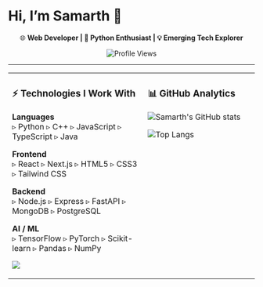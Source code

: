# Hi, I’m Samarth 👋  

<div align="center">
  
🌐 **Web Developer | 🐍 Python Enthusiast | 💡 Emerging Tech Explorer**  

![Profile Views](https://komarev.com/ghpvc/?username=samarth3101&label=Profile%20views&color=0e75b6&style=flat)  

</div>

---

<div align="center">

<table>
<tr>
<td width="55%" valign="top">

### ⚡ Technologies I Work With  

**Languages**  
▹ Python ▹ C++ ▹ JavaScript ▹ TypeScript ▹ Java  

**Frontend**  
▹ React ▹ Next.js ▹ HTML5 ▹ CSS3 ▹ Tailwind CSS  

**Backend**  
▹ Node.js ▹ Express ▹ FastAPI ▹ MongoDB ▹ PostgreSQL  

**AI / ML**  
▹ TensorFlow ▹ PyTorch ▹ Scikit-learn ▹ Pandas ▹ NumPy  

<p align="left">
<img src="https://skillicons.dev/icons?i=python,cpp,js,ts,java,react,next,html,css,tailwind,nodejs,express,fastapi,mongodb,postgres,tensorflow,pytorch,sklearn,pandas,numpy" />
</p>

</td>

<td width="45%" valign="top">

### 📊 GitHub Analytics  

![Samarth's GitHub stats](https://github-readme-stats.vercel.app/api?username=samarth3101&show_icons=true&theme=radical&hide_border=true&hide_title=true)  

![Top Langs](https://github-readme-stats.vercel.app/api/top-langs/?username=samarth3101&layout=compact&theme=radical&hide_border=true)  

</td>
</tr>
</table>

</div>
